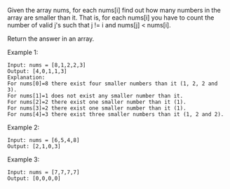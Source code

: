 Given the array nums, for each nums[i] find out how many numbers in the array are smaller than it. That is, for each nums[i] you have to count the number of valid j's such that j != i and nums[j] < nums[i].

Return the answer in an array.

Example 1:

    Input: nums = [8,1,2,2,3]
    Output: [4,0,1,1,3]
    Explanation:
    For nums[0]=8 there exist four smaller numbers than it (1, 2, 2 and 3).
    For nums[1]=1 does not exist any smaller number than it.
    For nums[2]=2 there exist one smaller number than it (1).
    For nums[3]=2 there exist one smaller number than it (1).
    For nums[4]=3 there exist three smaller numbers than it (1, 2 and 2).

Example 2:

    Input: nums = [6,5,4,8]
    Output: [2,1,0,3]

Example 3:

    Input: nums = [7,7,7,7]
    Output: [0,0,0,0]
